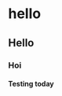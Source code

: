 <!DOCTYPE html>
<html>
  <head>
    <title>Ctrl.Create</title>
  </head>
  <body> 
    <h1>hello</h1>
    <h2>Hello</h2>
    <h3>Hoi</h3>
    <h4>Testing today</h4>
  </body>
</html>
